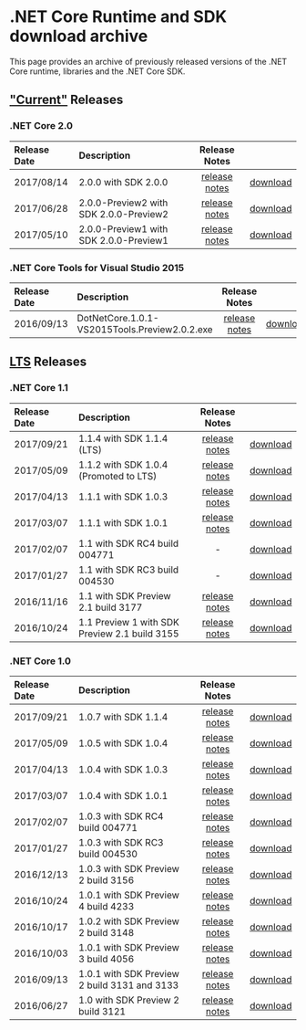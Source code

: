# .NET Core Runtime and SDK download archive

This page provides an archive of previously released versions of the .NET Core runtime, libraries and the .NET Core SDK.

## ["Current"](https://www.microsoft.com/net/core/support) Releases

### .NET Core 2.0

| Release Date | Description | Release Notes | |
| :-- | :-- | :--: | :--: |
| 2017/08/14 | 2.0.0 with SDK 2.0.0 | [release notes](2.0/2.0.0.md) | [download](download-archives/2.0.0-download.md) |
| 2017/06/28 | 2.0.0-Preview2 with SDK 2.0.0-Preview2 | [release notes](2.0/2.0.0-preview2.md) | [download](download-archives/2.0.0-preview2-download.md) |
| 2017/05/10 | 2.0.0-Preview1 with SDK 2.0.0-Preview1 | [release notes](2.0/2.0.0-preview1.md) | [download](download-archives/2.0.0-preview1-download.md) |

### .NET Core Tools for Visual Studio 2015

| Release Date | Description | Release Notes | |
| :-- | :-- | :--: | :--: |
| 2016/09/13 | DotNetCore.1.0.1-VS2015Tools.Preview2.0.2.exe | [release notes](1.0/1.0.1-release-notes.md) |  [download](download-archives/1.0.1-preview2-download.md) |

## [LTS](https://www.microsoft.com/net/core/support) Releases

### .NET Core 1.1

| Release Date | Description | Release Notes | |
| :-- | :-- | :--: | :--: |
| 2017/09/21 | 1.1.4 with SDK 1.1.4 (LTS)     | [release notes](1.1/1.1.4.md) | [download](download-archives/1.1.4-download.md) |
| 2017/05/09 | 1.1.2 with SDK 1.0.4 (Promoted to LTS)     | [release notes](1.1/1.1.2.md) | [download](download-archives/1.1.2-download.md) |
| 2017/04/13 | 1.1.1 with SDK 1.0.3     | [release notes](https://github.com/dotnet/cli/releases/tag/v1.0.3) | [download](download-archives/1.0.3-sdk-download.md) |
| 2017/03/07 | 1.1.1 with SDK 1.0.1     | [release notes](1.1/1.1.1.md) | [download](download-archives/1.1.1-download.md) |
| 2017/02/07 | 1.1 with SDK RC4 build 004771       | - | [download](download-archives/rc4-download.md) |
| 2017/01/27 | 1.1 with SDK RC3 build 004530       | - | [download](download-archives/rc3-download.md) |
| 2016/11/16 | 1.1 with SDK Preview 2.1 build 3177 | [release notes](1.1/1.1.md) | [download](download-archives/1.1-preview2.1-download.md) |
| 2016/10/24 | 1.1 Preview 1 with SDK Preview 2.1 build 3155 | [release notes](1.1/1.1.0-preview1.md) | [download](download-archives/preview-download.md) |

### .NET Core 1.0

| Release Date | Description | Release Notes | |
| :-- | :-- | :--: | :--: |
| 2017/09/21 | 1.0.7 with SDK 1.1.4     | [release notes](1.0/1.0.7.md) | [download](download-archives/1.0.7-download.md) |
| 2017/05/09 | 1.0.5 with SDK 1.0.4     | [release notes](1.0/1.0.5.md) | [download](download-archives/1.0.5-download.md) |
| 2017/04/13 | 1.0.4 with SDK 1.0.3     | [release notes](https://github.com/dotnet/cli/releases/tag/v1.0.3) | [download](download-archives/1.0.3-sdk-download.md) |
| 2017/03/07 | 1.0.4 with SDK 1.0.1     | [release notes](1.0/1.0.4.md) | [download](download-archives/1.0.4-download.md) |
| 2017/02/07 | 1.0.3 with SDK RC4 build 004771     | [release notes](1.0/1.0.3-SDK-RC4.md) | [download](download-archives/rc4-download.md) |
| 2017/01/27 | 1.0.3 with SDK RC3 build 004530     | [release notes](1.0/1.0.3.md) | [download](download-archives/rc3-download.md) |
| 2016/12/13 | 1.0.3 with SDK Preview 2 build 3156 | [release notes](1.0/1.0.3.md) | [download](download-archives/1.0.3-preview2-download.md) |
| 2016/10/24 | 1.0.1 with SDK Preview 4 build 4233 | [release notes](1.0/1.0.1-release-notes.md) | [download](download-archives/preview4-download.md) |
| 2016/10/17 | 1.0.2 with SDK Preview 2 build 3148 | [release notes](https://github.com/dotnet/core/releases/tag/1.0.2) | [download](download-archives/1.0.2-preview2-download.md) |
| 2016/10/03 | 1.0.1 with SDK Preview 3 build 4056 | [release notes](https://github.com/dotnet/core/blob/master/release-notes/1.0/1.0.1-release-notes.md) | [download](download-archives/preview3-download.md) |
| 2016/09/13 | 1.0.1 with SDK Preview 2 build 3131 and 3133 | [release notes](https://github.com/dotnet/core/blob/master/release-notes/1.0/1.0.1-release-notes.md) |  [download](download-archives/1.0.1-preview2-download.md) |
| 2016/06/27 | 1.0 with SDK Preview 2 build 3121 | [release notes](https://github.com/dotnet/core/blob/master/release-notes/1.0/1.0.0.md) | [download](download-archives/1.0-preview2-download.md) |
